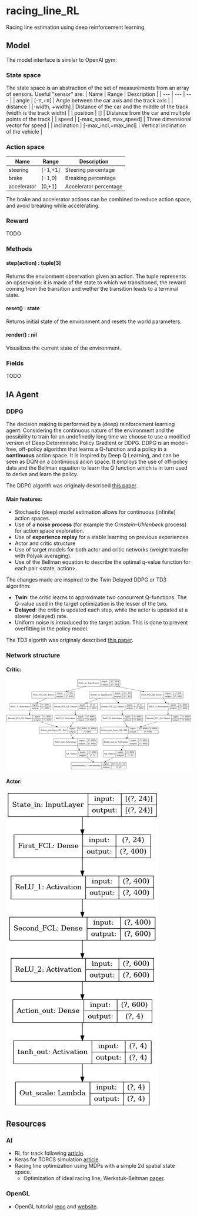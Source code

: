 # racing_line_RL
Racing line estimation using deep reinforcement learning.

## Model
The model interface is similar to OpenAI gym:

### State space
The state space is an abstraction of the set of measurements from an array of sensors. Useful "sensor" are:
| Name  | Range | Description |
| --- | --- | --- |
| angle | [-π,+π] | Angle between the car axis and the track axis |
| distance | [-width, +width] | Distance of the car and the middle of the track (width is the track width) |
| position | [] | Distance from the car and multiple points of the track |
| speed | [-max_speed, max_speed] | Three dimensional vector for speed |
| inclination | [-max_incl,+max_incl] | Vertical inclination of the vehicle |

### Action space
| Name  | Range | Description |
| --- | --- | --- |
| steering | [-1,+1] | Steering percentage |
| brake | [-1,0] | Breaking percentage |
| accelerator | [0,+1] | Accelerator percentage |

The brake and accelerator actions can be combined to reduce action space, and avoid breaking while accelerating.

### Reward
TODO

### Methods
#### **step(action) : tuple[3]**

  Returns the envionment observation given an action. The tuple represents an opservaion: it is made of the state to which we transitioned, the reward coming from the transition and wether the transition leads to a terminal state.

#### **reset() : state**

  Returns initial state of the environment and resets the world parameters.

#### **render() : nil**

  Visualizes the current state of the environment.

### Fields
TODO

## IA Agent
### DDPG
The decision making is performed by a (deep) reinforcement learning agent. Considering the continuous nature of the environment and the possibility to train for an undefinedly long time we choose to use a modified version of Deep Deterministic Policy Gradient or DDPG.
DDPG is an model-free, off-policy algorithm that learns a Q-function and a policy in a **continuous** action space. It is inspired by Deep Q Learning, and can be seen as DQN on a continuous acion space.
It employs the use of off-policy data and the Bellman equation to learn the Q function which is in turn used to derive and learn the policy.

The DDPG algorith was originaly described [this paper](https://arxiv.org/pdf/1509.02971.pdf).

#### Main features:
- Stochastic (deep) model estimation allows for continuous (infinite) action spaces.
- Use of a **noise process** (for example the _Ornstein–Uhlenbeck_ process) for action space exploration.
- Use of **experience replay** for a stable learning on previous experiences.
- Actor and critic structure
- Use of target models for both actor and critic networks (weight transfer with Polyak averaging).
- Use of the Bellman equation to describe the optimal q-value function for each pair <state, action>.

The changes made are inspired to the Twin Delayed DDPG or TD3 algorithm:
- **Twin**: the critic learns to approximate two concurrent Q-functions. The Q-value used in the target optimization is the lesser of the two.
- **Delayed**: the critic is updated each step, while the actor is updated at a slower (delayed) rate.
- Uniform noise is introduced to the target action. This is done to prevent overfitting in the policy model.

The TD3 algorith was originaly described [this paper](https://arxiv.org/pdf/1802.09477.pdf).

### Network structure
#### Critic:
![Critic](/img/networks/critic.png)
#### Actor:
![Actor](/img/networks/actor.png)
## Resources
### AI
- RL for track following [article](https://medium.com/@sdeleers/autonomous-car-with-reinforcement-learning-part-2-track-following-4ffbf7aa33d1).
- Keras for TORCS simulation [article](https://yanpanlau.github.io/2016/10/11/Torcs-Keras.html).
- Racing line optimization using MDPs with a simple 2d spatial state space.
  - Optimization of ideal racing line, Werkstuk-Beltman [paper](https://science.vu.nl/en/Images/werkstuk-beltman_tcm296-91313.pdf).
### OpenGL
- OpenGL tutorial [repo](https://github.com/opengl-tutorials/ogl) and [website](http://www.opengl-tutorial.org).
